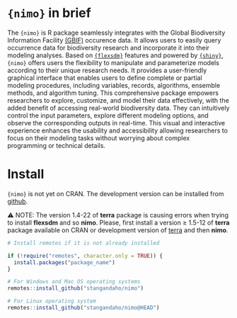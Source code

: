 
# `{nimo}` in brief
The `{nimo}` is R package seamlessly integrates with the Global Biodiversity Information Facility [(GBIF)](https://www.gbif.org/occurrence/search) occurence data. It allows users to easily query occurrence data for biodiversity research and incorporate it into their modeling analyses. Based on [`{flexsdm}`](https://github.com/sjevelazco/flexsdm/) features and powered by [`{shiny}`](https://github.com/rstudio/shiny), `{nimo}` offers users the flexibility to manipulate and parameterize models according to their unique research needs. It provides a user-friendly graphical interface that enables users to define complete or partial modeling procedures, including variables, records, algorithms, ensemble methods, and algorithm tuning.  This comprehensive package empowers researchers to explore, customize, and model their data effectively, with the added benefit of accessing real-world biodiversity data. They can intuitively control the input parameters, explore different modeling options, and observe the corresponding outputs in real-time. This visual and interactive experience enhances the usability and accessibility allowing researchers to focus on their modeling tasks without worrying about complex programming or technical details.  

# Install
`{nimo}` is not yet on CRAN. The development version can be installed from [github](https://github.com/stangandaho/nimo). 

:warning: 
  NOTE: The version 1.4-22 of **terra** package is causing errors when trying to install **flexsdm** and so **nimo**. Please, first install a version ≥ 1.5-12 of **terra** package available on CRAN or development version of [terra](https://github.com/rspatial/terra) and then **nimo**.

``` r
# Install remotes if it is not already installed

if (!require("remotes", character.only = TRUE)) {
  install.packages("package_name")
}

# For Windows and Mac OS operating systems
remotes::install_github("stangandaho/nimo")

# For Linux operating system
remotes::install_github("stangandaho/nimo@HEAD")
```


